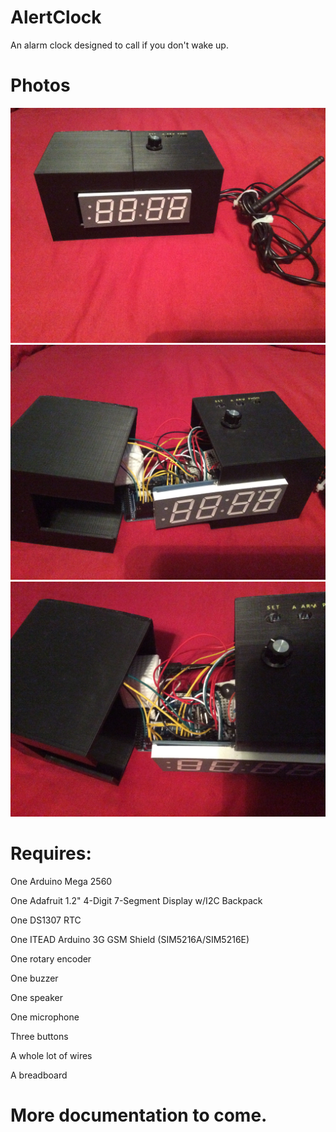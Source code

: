 # AlertClock
An alarm clock designed to call if you don't wake up.

# Photos
![Front on](https://raw.githubusercontent.com/herronjo/alertclock/master/front.jpeg)
![Open front on](https://raw.githubusercontent.com/herronjo/alertclock/master/frontinside.jpeg)
![Open top down](https://raw.githubusercontent.com/herronjo/alertclock/master/topinside.jpeg)

# Requires:
One Arduino Mega 2560

One Adafruit 1.2" 4-Digit 7-Segment Display w/I2C Backpack

One DS1307 RTC

One ITEAD Arduino 3G GSM Shield (SIM5216A/SIM5216E)

One rotary encoder

One buzzer

One speaker

One microphone

Three buttons

A whole lot of wires

A breadboard


# More documentation to come.
